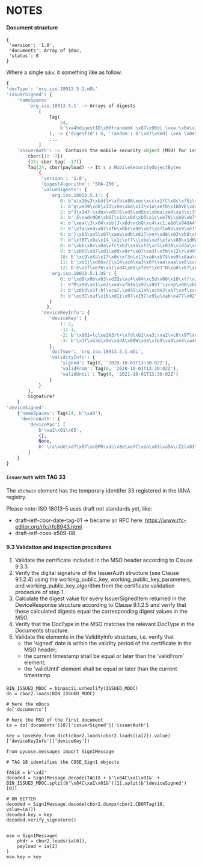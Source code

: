 # NOTES

#### Document structure

````
{
 'version': '1.0',
 'documents': Array of $doc,
 'status': 0
}
````

Where a single `$doc` it something like as follow.

````python
{
'docType': 'org.iso.18013.5.1.mDL'
'issuerSigned': {
    'nameSpaces'
        'org.iso.18013.5.1' -> Arrays of digests
            [
                Tag(
                    24, 
                    b'\xa4hdigestID\x00frandomX \x87\x98d[ \xea \x0e\x19\xff\xab\xac\x92bK\xeej\xecc\xac\xee\xde\xcf\xb1\xb8\x00w\xd2+\xfc \xe9qelementIdentifierkfamily_namelelementValuecDoe'
                ), -> {'digestID': 0, 'random': b'\x87\x98d[ \xea \x0e\x19\xff\xab\xac\x92bK\xeej\xecc\xac\xee\xde\xcf\xb1\xb8\x00w\xd2+\xfc \xe9', 'elementIdentifier': 'family_name', 'elementValue': 'Doe'}
                ...
            ]
    'issuerAuth': ->  Contains the mobile security object (MSO) for issuer data authentication, an Array of the elements below
        cbor({1: -7})
        {33: cbor tag( -17)}
        Tag(24, cbor(payload) -> It's a MobileSecurityObjectBytes
            {
             'version': '1.0',
             'digestAlgorithm': 'SHA-256',
             'valueDigests': {
                'org.iso.18013.5.1': {
                    0: b'u\x16s3\xb4{l+\xfb\x86\xec\xcc\x1fC\x8c\xf5z\xf0U7\x1a\xc5^\x1e5\x9e \xf2T\xad\xce\xbf',
                    1: b'g\xe59\xd6\x13\x9e\xbd\x13\x1a\xefD\x1bDVE\xdd\x83\x1b+7[9\x0c\xa5\xefby\xb2\x05\xedEq',
                    2: b"3\x947-\xdbx\x05?6\xd5\xd8ix\x0ea\xed\xa3\x13\xd4J9 \x92\xad\x8e\x05'\xa2\xfb\xfeU\xae",
                    3: b'.5\xad<NQK\xb6{\x1a\x9d\xb5\x1c\xe7NL\xb9\xb7\x14nA\xacR\xda\xc9\xce\x86\xb8a=\xb5U',
                    4: b'\xea\\3\x04\xbb|J\x8d\xcbQ\xc4\xc1;e&O\x84UA4\x13B\t<\xcaxn\x05\x8f\xac-Y',
                    5: b'\xfa\xe4\x87\xf6\x8bz\x0e\x87\xa7IwNV\xe9\xe1\xdc:\x8e\xc7\xb7~I\r!\xf0\xe1\xd3GVa\xaa\x1d',
                    6: b'}\x83\xe5\x07\xaew\xdb\x81]\xe4\xd8\x03\xb8\x85U\xd0Q\x1d\x89L\x89t9\xf5w@VAj\x1cu3',
                    7: b'\xf0T\x9a\x14_\x1c\xf7\\\xbe\xef\xfa\x88\x1dHW\xddC\x8db|\xf3!t\xb1s\x1cL8\xe1,\xa96',
                    8: b'\xb6\x8c\x8a\xfc\xb2\xaa\xf7\xc5\x81A\x1d(w\xde\xf1U\xbe.\xb1!\xa4+\xc9\xba[s\x127~\x06\x8ff',
                    9: b'\x0b5\x87\xd1\xdd\x0c*\x07\xa3[\xfb\x12\r\x99\xa0\xab\xfb]\xf5he\xbb\x7f\xa1\\\xc8\xb5jf\xdfn\x0c',
                    10: b'\xc9\x8a\x17\x0c\xf3n\x11\xab\xb7$\xe9\x8au\xa54=\xfa+n\xd3\xdf.\xcf\xbb\x8e\xf2\xeeU\xddA\xc8\x81',
                    11: b'\xb5}\xd06x/{\x14\xc6\xa3\x0f\xaa\xaa\xe6\xcc\xd5\x05L\xe8\x8b\xdf\xa5\x1a\x01k\xa7^\xda\x1e\xde\xa9H',
                    12: b'e\x1f\x876\xb1\x84\x80\xfe%*\x03"N\xa0\x87\xb5\xd1\x0c\xa5HQF\xc6|t\xacN\xc3\x11-L:'},
                'org.iso.18013.5.1.US': {
                    0: b'\xd8\x0b\x83\xd2Qs\xc4\x84\xc5d\x06\x10\xff\x1a1\xc9I\xc1\xd94\xbfL\xf7\xf1\x8dR#\xb1]\xd4\xf2\x1c',
                    1: b"M\x80\xe1\xe2\xe4\xfb$m\x97\x89T'\xcep\x00\xbbY\xbb$\xc8\xcd\x00>\xcf\x94\xbf5\xbb\xd2\x91~4",
                    2: b'\x8b3\x1f;h[\xca7.\x855\x1a%\xc9HJ\xb7\xaf\xcd\xf0\xd2#1\x05Q\x1fw\x8d\x98\xc2\xf5D',
                    3: b'\xc3C\xaf\x1b\xd1i\x07\x15C\x91a\xab\xa77\x02\xc4t\xab\xf9\x92\xb2\x0c\x9f\xb5\\6\xa36\xeb\xe0\x1a\x87'
                }
               },
             'deviceKeyInfo': {
                'deviceKey': {
                    1: 2,
                    -1: 1,
                    -2: b'\x961=lc\xe2N3rt+\xfd\xb1\xa3;\xa2\xc8\x97\xdc\xd6\x8a\xb8\xc7S\xe4\xfb\xd4\x8d\xcak\x7f\x9a',
                    -3: b'\x1f\xb3&\x9e\xddA\x88W\xde\x1b9\xa4\xe4\xa4K\x92\xfaHL\xaar,"\x82\x88\xf0\x1d\x0c\x03\xa2\xc3\xd6'}
                },
                'docType': 'org.iso.18013.5.1.mDL',
                'validityInfo': {
                    'signed': Tag(0, '2020-10-01T13:30:02Z'),
                    'validFrom': Tag(0, '2020-10-01T13:30:02Z'),
                    'validUntil': Tag(0, '2021-10-01T13:30:02Z')
                }
            }
        ),
        Signature?
    }
'deviceSigned'
    {'nameSpaces': Tag(24, b'\xa0'),
     'deviceAuth': {
        'deviceMac': [
            b'\xa1\x01\x05',
            {},
            None,
            b' \rs\xde\xd7\x87\xc6FR\xdc\x8e\xe7C\xea\x83\xa5&\rZ2\x83\xfd\xdc\x91\x9b{\x9c\xfbHj\xdd\xb2'
        ]
    }
}
````

#### `issuerAuth` with TAG 33

The `x5chain` element has the temporary identifer 33 registered in the IANA registry.

Please note: ISO 18013-5 uses draft not standards yet, like:

 - draft-ietf-cbor-date-tag-01 -> became an RFC here: https://www.rfc-editor.org/rfc/rfc8943.html
 - draft-ietf-cose-x509-08	


#### 9.3 Validation and inspection procedures

 1. Validate the certificate included in the MSO header according to Clause 9.3.3.
 2. Verify  the  digital  signature  of  the  IssuerAuth  structure  (see  Clause 9.1.2.4)  using  the 
working_public_key,  working_public_key_parameters,  and  working_public_key_algorithm  from 
the certificate validation procedure of step 1.
 3. Calculate  the digest value  for every IssuerSignedItem returned in  the DeviceResponse
structure according  to  Clause 9.1.2.5  and  verify  that  these  calculated  digests  equal  the 
corresponding digest values in the MSO.
 4. Verify that the DocType in the MSO matches the relevant DocType in the Documents structure.
 5. Validate the elements in the ValidityInfo structure, i.e. verify that
    - the 'signed' date is within the validity period of the certificate in the MSO header;
    - the current timestamp shall be equal or later than the ‘validFrom’ element;
    - the 'validUntil' element shall be equal or later than the current timestamp

#### 

````
BIN_ISSUED_MDOC = binascii.unhexlify(ISSUED_MDOC)
do = cbor2.loads(BIN_ISSUED_MDOC)

# here the mDocs
do['documents']

# here the MSO of the first document
ia = do['documents'][0]['issuerSigned']['issuerAuth']

key = CoseKey.from_dict(cbor2.loads(cbor2.loads(ia[2]).value)['deviceKeyInfo']['deviceKey'])

from pycose.messages import Sign1Message

# TAG 18 identifies the COSE_Sign1 objects

TAG18 = b'\xd2'
decoded = Sign1Message.decode(TAG18 + b'\x84C\xa1\x01&' + BIN_ISSUED_MDOC.split(b'\x84C\xa1\x01&')[1].split(b'ldeviceSigned')[0])

# OR BETTER
decoded = Sign1Message.decode(cbor2.dumps(cbor2.CBORTag(18, value=ia)))
decoded.key = key
decoded.verify_signature()


mso = Sign1Message(
    phdr = cbor2.loads(ia[0]),
    payload = ia[2]
)
mso.key = key

````


